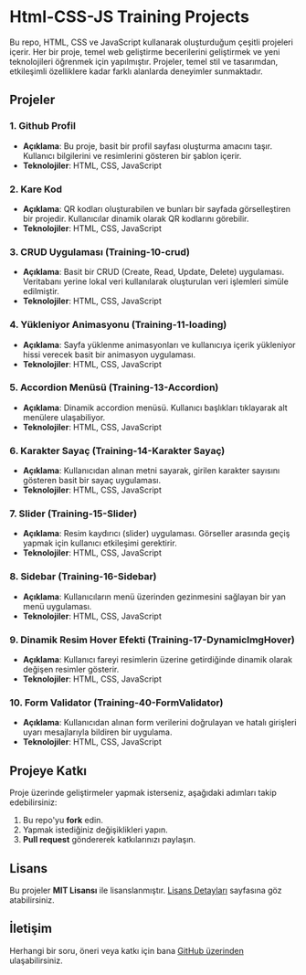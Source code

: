 # Html-CSS-JS Training Projects

Bu repo, HTML, CSS ve JavaScript kullanarak oluşturduğum çeşitli projeleri içerir. Her bir proje, temel web geliştirme becerilerini geliştirmek ve yeni teknolojileri öğrenmek için yapılmıştır. Projeler, temel stil ve tasarımdan, etkileşimli özelliklere kadar farklı alanlarda deneyimler sunmaktadır.

## Projeler

### 1. **Github Profil**
- **Açıklama**: Bu proje, basit bir profil sayfası oluşturma amacını taşır. Kullanıcı bilgilerini ve resimlerini gösteren bir şablon içerir.
- **Teknolojiler**: HTML, CSS, JavaScript

### 2. **Kare Kod**
- **Açıklama**: QR kodları oluşturabilen ve bunları bir sayfada görselleştiren bir projedir. Kullanıcılar dinamik olarak QR kodlarını görebilir.
- **Teknolojiler**: HTML, CSS, JavaScript

### 3. **CRUD Uygulaması (Training-10-crud)**
- **Açıklama**: Basit bir CRUD (Create, Read, Update, Delete) uygulaması. Veritabanı yerine lokal veri kullanılarak oluşturulan veri işlemleri simüle edilmiştir.
- **Teknolojiler**: HTML, CSS, JavaScript

### 4. **Yükleniyor Animasyonu (Training-11-loading)**
- **Açıklama**: Sayfa yüklenme animasyonları ve kullanıcıya içerik yükleniyor hissi verecek basit bir animasyon uygulaması.
- **Teknolojiler**: HTML, CSS, JavaScript

### 5. **Accordion Menüsü (Training-13-Accordion)**
- **Açıklama**: Dinamik accordion menüsü. Kullanıcı başlıkları tıklayarak alt menülere ulaşabiliyor.
- **Teknolojiler**: HTML, CSS, JavaScript

### 6. **Karakter Sayaç (Training-14-Karakter Sayaç)**
- **Açıklama**: Kullanıcıdan alınan metni sayarak, girilen karakter sayısını gösteren basit bir sayaç uygulaması.
- **Teknolojiler**: HTML, CSS, JavaScript

### 7. **Slider (Training-15-Slider)**
- **Açıklama**: Resim kaydırıcı (slider) uygulaması. Görseller arasında geçiş yapmak için kullanıcı etkileşimi gerektirir.
- **Teknolojiler**: HTML, CSS, JavaScript

### 8. **Sidebar (Training-16-Sidebar)**
- **Açıklama**: Kullanıcıların menü üzerinden gezinmesini sağlayan bir yan menü uygulaması.
- **Teknolojiler**: HTML, CSS, JavaScript

### 9. **Dinamik Resim Hover Efekti (Training-17-DynamicImgHover)**
- **Açıklama**: Kullanıcı fareyi resimlerin üzerine getirdiğinde dinamik olarak değişen resimler gösterir.
- **Teknolojiler**: HTML, CSS, JavaScript

### 10. **Form Validator (Training-40-FormValidator)**
- **Açıklama**: Kullanıcıdan alınan form verilerini doğrulayan ve hatalı girişleri uyarı mesajlarıyla bildiren bir uygulama.
- **Teknolojiler**: HTML, CSS, JavaScript

## Projeye Katkı

Proje üzerinde geliştirmeler yapmak isterseniz, aşağıdaki adımları takip edebilirsiniz:

1. Bu repo'yu **fork** edin.
2. Yapmak istediğiniz değişiklikleri yapın.
3. **Pull request** göndererek katkılarınızı paylaşın.

## Lisans

Bu projeler **MIT Lisansı** ile lisanslanmıştır. [Lisans Detayları](LICENSE) sayfasına göz atabilirsiniz.

## İletişim

Herhangi bir soru, öneri veya katkı için bana [GitHub üzerinden](https://github.com/FerhatAras) ulaşabilirsiniz.
